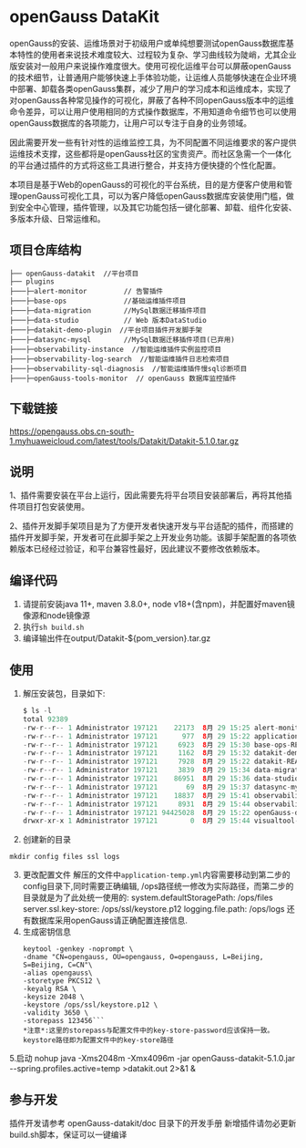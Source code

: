 # openGauss DataKit
openGauss的安装、运维场景对于初级用户或单纯想要测试openGauss数据库基本特性的使用者来说技术难度较大、过程较为复杂、学习曲线较为陡峭，尤其企业版安装对一般用户来说操作难度很大。使用可视化运维平台可以屏蔽openGauss的技术细节，让普通用户能够快速上手体验功能，让运维人员能够快速在企业环境中部署、卸载各类openGauss集群，减少了用户的学习成本和运维成本，实现了对openGauss各种常见操作的可视化，屏蔽了各种不同openGauss版本中的运维命令差异，可以让用户使用相同的方式操作数据库，不用知道命令细节也可以使用openGauss数据库的各项能力，让用户可以专注于自身的业务领域。

因此需要开发一些有针对性的运维监控工具，为不同配置不同运维要求的客户提供运维技术支撑，这些都将是openGauss社区的宝贵资产。而社区急需一个一体化的平台通过插件的方式将这些工具进行整合，并支持方便快捷的个性化配置。

本项目是基于Web的openGauss的可视化的平台系统，目的是方便客户使用和管理openGauss可视化工具，可以为客户降低openGauss数据库安装使用门槛，做到安全中心管理，插件管理，以及其它功能包括一键化部署、卸载、组件化安装、多版本升级、日常运维和。


## 项目仓库结构
```
├── openGauss-datakit  //平台项目
├── plugins
├───├─alert-monitor         // 告警插件
├───├─base-ops              //基础运维插件项目
├───├─data-migration        //MySql数据迁移插件项目
├───├─data-studio           // Web 版本DataStudio
├───├─datakit-demo-plugin  //平台项目插件开发脚手架
├───├─datasync-mysql        //MySql数据迁移插件项目(已弃用)
├───├─observability-instance  //智能运维插件实例监控项目
├───├─observability-log-search  //智能运维插件日志检索项目
├───├─observability-sql-diagnosis  //智能运维插件慢sql诊断项目
├───├─openGauss-tools-monitor  // openGauss 数据库监控插件
```
## 下载链接

https://opengauss.obs.cn-south-1.myhuaweicloud.com/latest/tools/Datakit/Datakit-5.1.0.tar.gz

## 说明
1、插件需要安装在平台上运行，因此需要先将平台项目安装部署后，再将其他插件项目打包安装使用。

2、插件开发脚手架项目是为了方便开发者快速开发与平台适配的插件，而搭建的插件开发脚手架，开发者可在此脚手架之上开发业务功能。该脚手架配置的各项依赖版本已经经过验证，和平台兼容性最好，因此建议不要修改依赖版本。

## 编译代码
1. 请提前安装java 11+, maven 3.8.0+, node v18+(含npm)，并配置好maven镜像源和node镜像源
2. 执行`sh build.sh`
3. 编译输出件在output/Datakit-${pom_version}.tar.gz

## 使用
1. 解压安装包，目录如下:
   ```java
   $ ls -l
   total 92389
   -rw-r--r-- 1 Administrator 197121    22173  8月 29 15:25 alert-monitor-README.md
   -rw-r--r-- 1 Administrator 197121      977  8月 29 15:22 application-temp.yml
   -rw-r--r-- 1 Administrator 197121     6923  8月 29 15:30 base-ops-README.md
   -rw-r--r-- 1 Administrator 197121     1162  8月 29 15:32 datakit-demo-plugin-README.md
   -rw-r--r-- 1 Administrator 197121     7928  8月 29 15:22 datakit-README.md
   -rw-r--r-- 1 Administrator 197121     3839  8月 29 15:34 data-migration-README.md
   -rw-r--r-- 1 Administrator 197121    86951  8月 29 15:36 data-studio-README.md
   -rw-r--r-- 1 Administrator 197121       69  8月 29 15:37 datasync-mysql-README.md
   -rw-r--r-- 1 Administrator 197121    18837  8月 29 15:41 observability-instance-README.md
   -rw-r--r-- 1 Administrator 197121     8931  8月 29 15:44 observability-log-search-README.md
   -rw-r--r-- 1 Administrator 197121 94425028  8月 29 15:22 openGauss-datakit-5.1.0.jar
   drwxr-xr-x 1 Administrator 197121        0  8月 29 15:44 visualtool-plugin```
2. 创建新的目录
 ```shell
mkdir config files ssl logs
```
3. 更改配置文件
解压的文件中`application-temp.yml`内容需要移动到第二步的config目录下,同时需要正确编辑, /ops路径统一修改为实际路径，而第二步的目录就是为了此处统一使用的:
   system.defaultStoragePath: /ops/files  
   server.ssl.key-store: /ops/ssl/keystore.p12
   logging.file.path: /ops/logs
   还有数据库采用openGauss请正确配置连接信息.
4. 生成密钥信息
   ```shell
   keytool -genkey -noprompt \
   -dname "CN=opengauss, OU=opengauss, O=opengauss, L=Beijing, S=Beijing, C=CN"\
   -alias opengauss\
   -storetype PKCS12 \
   -keyalg RSA \
   -keysize 2048 \
   -keystore /ops/ssl/keystore.p12 \
   -validity 3650 \
   -storepass 123456```
   *注意*:这里的storepass与配置文件中的key-store-password应该保持一致。 keystore路径即为配置文件中的key-store路径
5.启动
nohup java -Xms2048m -Xmx4096m -jar openGauss-datakit-5.1.0.jar --spring.profiles.active=temp >datakit.out 2>&1 &

## 参与开发
插件开发请参考 openGauss-datakit/doc 目录下的开发手册
新增插件请勿必更新build.sh脚本，保证可以一键编译